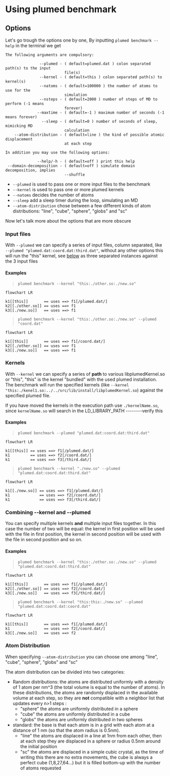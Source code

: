 # Using plumed benchmark

## Options

Let's go trough the options one by one,
By inputting  `plumed benchmark --help` in the terminal we get
```
The following arguments are compulsory: 

               --plumed - ( default=plumed.dat ) colon separated path(s) to the input 
                          file(s) 
               --kernel - ( default=this ) colon separated path(s) to kernel(s) 
               --natoms - ( default=100000 ) the number of atoms to use for the 
                          simulation 
               --nsteps - ( default=2000 ) number of steps of MD to perform (-1 means 
                          forever) 
              --maxtime - ( default=-1 ) maximum number of seconds (-1 means forever) 
                --sleep - ( default=0 ) number of seconds of sleep, mimicking MD 
                          calculation 
    --atom-distribution - ( default=line ) the kind of possible atomic displacement 
                          at each step 

In addition you may use the following options: 

              --help/-h - ( default=off ) print this help 
 --domain-decomposition - ( default=off ) simulate domain decomposition, implies 
                          --shuffle 
```

 - `--plumed` is used to pass one or more input files to the benchmark
 - `--kernel` is used to pass one or more plumed kernels
 - `--natoms` decides the number of atoms
 - `--sleep`  add a sleep timer during the loop, simulating an MD
 - `--atom-distribution` chose between a few different kinds of atom distributions: "line", "cube", "sphere", "globs" and "sc"

Now let's talk more about the options that are more obscure

### Input files

With `--plumed` we can specify a series of input files, column separated, like `--plumed "plumed.dat:coord.dat:third.dat"`,
without any other options this will run the "this" kernel, see [below](#kernels) as three separated instances against the 3 input files

#### Examples


>`plumed benchmark --kernel "this:./other.so:./new.so"`

```mermaid
flowchart LR

k1[[this]]       == uses ==> f1[/plumed.dat/]
k2[[./other.so]] == uses ==> f1
k3[[./new.so]]   == uses ==> f1

```

>`plumed benchmark --kernel "this:./other.so:./new.so" --plumed "coord.dat"`

```mermaid
flowchart LR

k1[[this]]       == uses ==> f1[/coord.dat/]
k2[[./other.so]] == uses ==> f1
k3[[./new.so]]   == uses ==> f1
```


### Kernels
With `--kernel` we can specify a series of **path** to various libplumedKernel.so or "this", "this" is the kernel "bundled" with the used plumed installation.
The benchmark will run the specified kernels (like `--kernel "this:./kenel1.so:../../src/lib/install/libplumedKernel.so`) against the specified plumed file.

If you have moved the kernels in the execution path use `./kernelName.so`, since `kernelName.so` will search in the LD_LIBRARY_PATH --------verify this

#### Examples

>`plumed benchmark --plumed "plumed.dat:coord.dat:third.dat"`

```mermaid
flowchart LR

k1[[this]] == uses ==> f1[/plumed.dat/]
k1         == uses ==> f2[/coord.dat/]
k1         == uses ==> f3[/third.dat/]

```

>`plumed benchmark --kernel "./new.so" --plumed "plumed.dat:coord.dat:third.dat"`

```mermaid
flowchart LR

k1[[./new.so]] == uses ==> f1[/plumed.dat/]
k1             == uses ==> f2[/coord.dat/]
k1             == uses ==> f3[/third.dat/]

```

### Combining --kernel and --plumed

You can specify multiple kernels **and** multiple input files together.
In this case the number of two will be equal: the kernel in first position will be used with the file in first position, the kernel in second position will be used with the file in second position and so on.

#### Examples

>`plumed benchmark --kernel "this:./other.so:./new.so" --plumed "plumed.dat:coord.dat:third.dat"`

```mermaid
flowchart LR

k1[[this]]       == uses ==> f1[/plumed.dat/]
k2[[./other.so]] == uses ==> f2[/coord.dat/]
k3[[./new.so]]   == uses ==> f3[/third.dat/]

```

>`plumed benchmark --kernel "this:this:./new.so" --plumed "plumed.dat:coord.dat:coord.dat"`

```mermaid
flowchart LR

k1[[this]]       == uses ==> f1[/plumed.dat/]
k1               == uses ==> f2[/coord.dat/]
k3[[./new.so]]   == uses ==> f2

```


### Atom Distribution
When specifying `--atom-distribution` you can choose one among "line", "cube", "sphere", "globs" and "sc"

The atom distribution can be divided into two categories:
 - Random distributions: the atoms are distributed uniformly with a density of 1 atom per nm^3 (the total volume is equal to the number of atoms). In these distributions, the atoms are randomly displaced in the available volume at each step, so they are **not** compatible with a neighbor list that updates every n>1 steps :
    - "sphere" the atoms are uniformly distributed in a sphere
    - "cube" the atoms are uniformly distributed in a cube
    - "globs" the atoms are uniformly distributed in two spheres
 - standard: the base is that each atom is in a grid with each atom at a distance of 1 nm  (so that the atom radius is 0.5nm).
    - "line" the atoms are displaced in a line at 1nm from each other, then at each step they are displaced in a sphere or radius 0.5nm around the initial position
    - "sc" the atoms are displaced in a simple cubic crystal, as the time of writing this there are no extra movements, the cube is always a perfect cube (1,8,27,64...) but it is filled bottom-up with the number of atoms requested 



